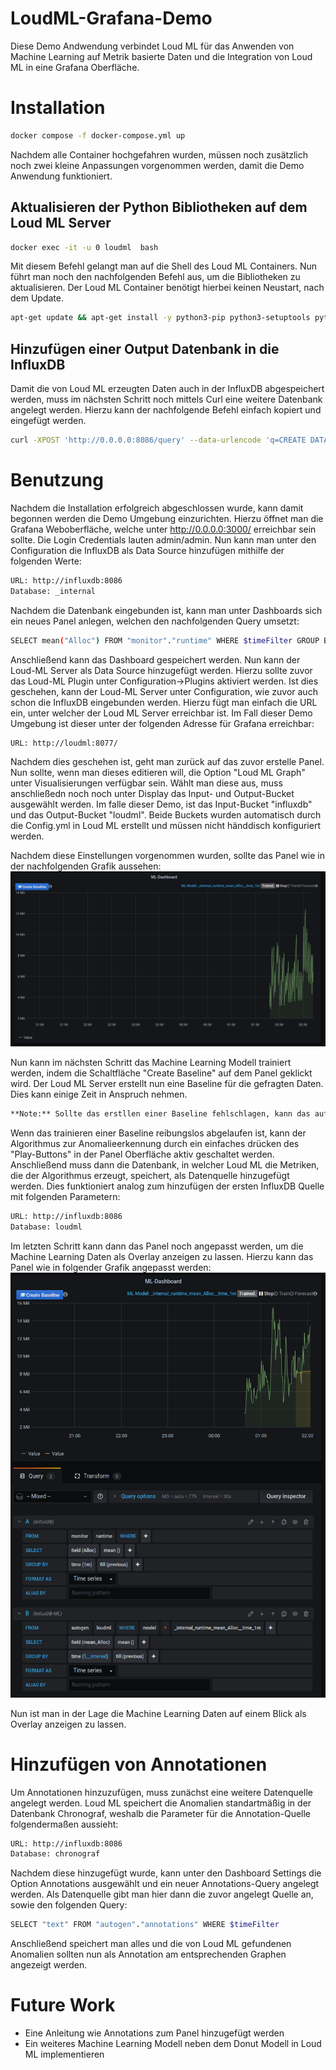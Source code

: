 # LoudML-Grafana-Demo
Diese Demo Andwendung verbindet Loud ML für das Anwenden von Machine Learning auf Metrik basierte Daten und die Integration von Loud ML in eine Grafana Oberfläche.

# Installation

```bash
docker compose -f docker-compose.yml up
```

Nachdem alle Container hochgefahren wurden, müssen noch zusätzlich noch zwei kleine Anpassungen vorgenommen werden, damit die Demo Anwendung funktioniert.

## Aktualisieren der Python Bibliotheken auf dem Loud ML Server

```bash
docker exec -it -u 0 loudml  bash
```
Mit diesem Befehl gelangt man auf die Shell des Loud ML Containers. Nun führt man noch den nachfolgenden Befehl aus, um die Bibliotheken zu aktualisieren. Der Loud ML Container benötigt hierbei keinen Neustart, nach dem Update.

```bash
apt-get update && apt-get install -y python3-pip python3-setuptools python3-dev && apt-get install -y --no-install-recommends build-essential gcc git && apt-get purge -y
```

## Hinzufügen einer Output Datenbank in die InfluxDB

Damit die von Loud ML erzeugten Daten auch in der InfluxDB abgespeichert werden, muss im nächsten Schritt noch mittels Curl eine weitere Datenbank angelegt werden. Hierzu kann der nachfolgende Befehl einfach kopiert und eingefügt werden.

```bash
curl -XPOST 'http://0.0.0.0:8086/query' --data-urlencode 'q=CREATE DATABASE "mydb"'
```

# Benutzung

Nachdem die Installation erfolgreich abgeschlossen wurde, kann damit begonnen werden die Demo Umgebung einzurichten. 
Hierzu öffnet man die Grafana Weboberfläche, welche unter <http://0.0.0.0:3000/> erreichbar sein sollte. Die Login Credentials lauten admin/admin.
Nun kann man unter den Configuration die InfluxDB als Data Source hinzufügen mithilfe der folgenden Werte: 
```bash
URL: http://influxdb:8086
Database: _internal
```
Nachdem die Datenbank eingebunden ist, kann man unter Dashboards sich ein neues Panel anlegen, welchen den nachfolgenden Query umsetzt:

```bash
SELECT mean("Alloc") FROM "monitor"."runtime" WHERE $timeFilter GROUP BY time(1m) fill(previous)
```
Anschließend kann das Dashboard gespeichert werden. Nun kann der Loud-ML Server als Data Source hinzugefügt werden. Hierzu sollte zuvor das Loud-ML Plugin unter Configuration->Plugins aktiviert werden. Ist dies geschehen, kann der Loud-ML Server unter Configuration, wie zuvor auch schon die InfluxDB eingebunden werden. Hierzu fügt man einfach die URL ein, unter welcher der Loud ML Server erreichbar ist. Im Fall dieser Demo Umgebung ist dieser unter der folgenden Adresse für Grafana erreichbar:

```bash
URL: http://loudml:8077/
```
Nachdem dies geschehen ist, geht man zurück auf das zuvor erstelle Panel. Nun sollte, wenn man dieses editieren will, die Option "Loud ML Graph" unter Visualisierungen verfügbar sein. Wählt man diese aus, muss anschließedn noch noch unter Display das Input- und Output-Bucket ausgewählt werden. Im falle dieser Demo, ist das Input-Bucket "influxdb" und das Output-Bucket "loudml". Beide Buckets wurden automatisch durch die Config.yml in Loud ML erstellt und müssen nicht händdisch konfiguriert werden. 

Nachdem diese Einstellungen vorgenommen wurden, sollte das Panel wie in der nachfolgenden Grafik aussehen:
![Loud ML Graph Panel](https://github.com/AlexGrunewald/LoudML-Grafana-Demo/blob/main/img/loudml_dashboard_plugin.png "Loud ML Graph Panel")

Nun kann im nächsten Schritt das Machine Learning Modell trainiert werden, indem die Schaltfläche "Create Baseline" auf dem Panel geklickt wird. Der Loud ML Server erstellt nun eine Baseline für die gefragten Daten. Dies kann einige Zeit in Anspruch nehmen.

```bash
**Note:** Sollte das erstllen einer Baseline fehlschlagen, kann das auf die fehlenden Datenpunkte zurückzuführen sein. Hierzu muss die Demo Umgebung erst eine Weile laufen, damit genügend Daten in der Datenbank vorhanden sind, damit der Algorithmus genügend Ansatzpunkte hat.
```

Wenn das trainieren einer Baseline reibungslos abgelaufen ist, kann der Algorithmus zur Anomalieerkennung durch ein einfaches drücken des "Play-Buttons" in der Panel Oberfläche aktiv geschaltet werden. Anschließend muss dann die Datenbank, in welcher Loud ML die Metriken, die der Algorithmus erzeugt, speichert, als Datenquelle hinzugefügt werden. Dies funktioniert analog zum hinzufügen der ersten InfluxDB Quelle mit folgenden Parametern:

```bash
URL: http://influxdb:8086
Database: loudml
```
Im letzten Schritt kann dann das Panel noch angepasst werden, um die Machine Learning Daten als Overlay anzeigen zu lassen. Hierzu kann das Panel wie in folgender Grafik angepasst werden:
![Loud ML Graph Panel](https://github.com/AlexGrunewald/LoudML-Grafana-Demo/blob/main/img/Screenshot%202021-01-29%20110451.png "Loud ML Graph Panel")

Nun ist man in der Lage die Machine Learning Daten auf einem Blick als Overlay anzeigen zu lassen.

# Hinzufügen von Annotationen

Um Annotationen hinzuzufügen, muss zunächst eine weitere Datenquelle angelegt werden. Loud ML speichert die Anomalien standartmäßig in der Datenbank Chronograf, weshalb die Parameter für die Annotation-Quelle folgendermaßen aussieht:

```bash
URL: http://influxdb:8086
Database: chronograf
```
Nachdem diese hinzugefügt wurde, kann unter den Dashboard Settings die Option Annotations ausgewählt und ein neuer Annotations-Query angelegt werden. Als Datenquelle gibt man hier dann die zuvor angelegt Quelle an, sowie den folgenden Query:

```bash
SELECT "text" FROM "autogen"."annotations" WHERE $timeFilter
```
Anschließend speichert man alles und die von Loud ML gefundenen Anomalien sollten nun als Annotation am entsprechenden Graphen angezeigt werden.

# Future Work
- Eine Anleitung wie Annotations zum Panel hinzugefügt werden
- Ein weiteres Machine Learning Modell neben dem Donut Modell in Loud ML implementieren
